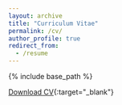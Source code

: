 ```yaml
---
layout: archive
title: "Curriculum Vitae"
permalink: /cv/
author_profile: true
redirect_from:
  - /resume
---
```


{% include base_path %}

[Download CV](http://academicpages.github.io/_files/CV_AinaPuig.pdf){:target="_blank"}
